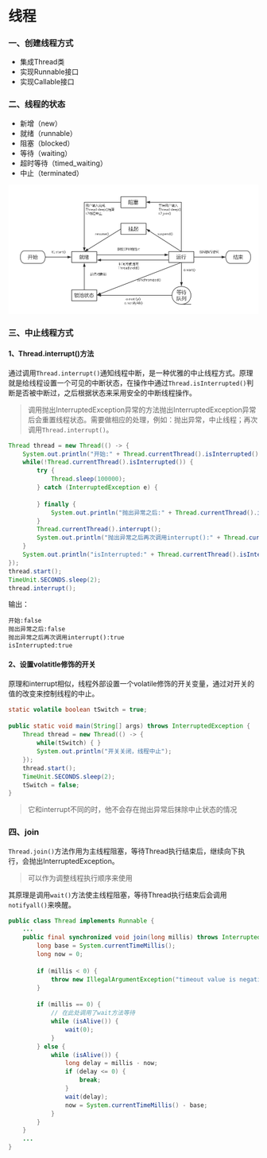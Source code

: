 # 线程

### 一、创建线程方式
* 集成Thread类
* 实现Runnable接口
* 实现Callable接口

### 二、线程的状态
* 新增（new）
* 就绪（runnable）
* 阻塞（blocked）
* 等待（waiting）
* 超时等待（timed_waiting）
* 中止（terminated）

![线程状态转换](media/15397918222182/%E7%BA%BF%E7%A8%8B%E7%8A%B6%E6%80%81%E8%BD%AC%E6%8D%A2.jpg)

### 三、中止线程方式

#### 1、Thread.interrupt()方法
通过调用`Thread.interrupt()`通知线程中断，是一种优雅的中止线程方式。原理就是给线程设置一个可见的中断状态，在操作中通过`Thread.isInterrupted()`判断是否被中断过，之后根据状态来采用安全的中断线程操作。

> 调用抛出InterruptedException异常的方法抛出InterruptedException异常后会重置线程状态。需要做相应的处理，例如：抛出异常，中止线程；再次调用`Thread.interrupt()`。

```java
Thread thread = new Thread(() -> {
    System.out.println("开始:" + Thread.currentThread().isInterrupted());
    while(!Thread.currentThread().isInterrupted()) {
        try {
            Thread.sleep(100000);
        } catch (InterruptedException e) {

        } finally {
            System.out.println("抛出异常之后:" + Thread.currentThread().isInterrupted());
        }
        Thread.currentThread().interrupt();
        System.out.println("抛出异常之后再次调用interrupt():" + Thread.currentThread().isInterrupted());
    }
    System.out.println("isInterrupted:" + Thread.currentThread().isInterrupted());
});
thread.start();
TimeUnit.SECONDS.sleep(2);
thread.interrupt();
```
输出：
```
开始:false
抛出异常之后:false
抛出异常之后再次调用interrupt():true
isInterrupted:true
```

#### 2、设置volatitle修饰的开关

原理和interrupt相似，线程外部设置一个volatile修饰的开关变量，通过对开关的值的改变来控制线程的中止。

```java
static volatile boolean tSwitch = true;

public static void main(String[] args) throws InterruptedException {
    Thread thread = new Thread(() -> {
        while(tSwitch) { }
        System.out.println("开关关闭，线程中止");
    });
    thread.start();
    TimeUnit.SECONDS.sleep(2);
    tSwitch = false;
}
```

> 它和interrupt不同的时，他不会存在抛出异常后抹除中止状态的情况

### 四、join

`Thread.join()`方法作用为主线程阻塞，等待Thread执行结束后，继续向下执行，会抛出InterruptedException。

> 可以作为调整线程执行顺序来使用

其原理是调用`wait()`方法使主线程阻塞，等待Thread执行结束后会调用`notifyall()`来唤醒。
```java
public class Thread implements Runnable {
    ...
    public final synchronized void join(long millis) throws InterruptedException {
        long base = System.currentTimeMillis();
        long now = 0;

        if (millis < 0) {
            throw new IllegalArgumentException("timeout value is negative");
        }

        if (millis == 0) {
            // 在此处调用了wait方法等待
            while (isAlive()) {
                wait(0);
            }
        } else {
            while (isAlive()) {
                long delay = millis - now;
                if (delay <= 0) {
                    break;
                }
                wait(delay);
                now = System.currentTimeMillis() - base;
            }
        }
    }
    ...
}
```

